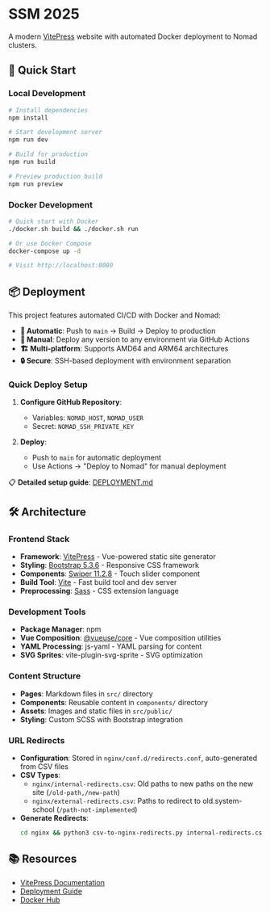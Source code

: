 # SSM 2025

A modern [VitePress](https://vitepress.dev/) website with automated Docker deployment to Nomad clusters.

## 🚀 Quick Start

### Local Development

```bash
# Install dependencies
npm install

# Start development server
npm run dev

# Build for production
npm run build

# Preview production build
npm run preview
```

### Docker Development

```bash
# Quick start with Docker
./docker.sh build && ./docker.sh run

# Or use Docker Compose
docker-compose up -d

# Visit http://localhost:8080
```

## 📦 Deployment

This project features automated CI/CD with Docker and Nomad:

- **🔄 Automatic**: Push to `main` → Build → Deploy to production
- **🎯 Manual**: Deploy any version to any environment via GitHub Actions
- **🏗️ Multi-platform**: Supports AMD64 and ARM64 architectures
- **🔒 Secure**: SSH-based deployment with environment separation

### Quick Deploy Setup

1. **Configure GitHub Repository**:
   - Variables: `NOMAD_HOST`, `NOMAD_USER`
   - Secret: `NOMAD_SSH_PRIVATE_KEY`

2. **Deploy**:
   - Push to `main` for automatic deployment
   - Use Actions → "Deploy to Nomad" for manual deployment

📋 **Detailed setup guide**: [DEPLOYMENT.md](./DEPLOYMENT.md)

## 🛠️ Architecture

### Frontend Stack
- **Framework**: [VitePress](https://vitepress.dev/) - Vue-powered static site generator
- **Styling**: [Bootstrap 5.3.6](https://getbootstrap.com/) - Responsive CSS framework
- **Components**: [Swiper 11.2.8](https://swiperjs.com/) - Touch slider component
- **Build Tool**: [Vite](https://vitejs.dev/) - Fast build tool and dev server
- **Preprocessing**: [Sass](https://sass-lang.com/) - CSS extension language

### Development Tools
- **Package Manager**: npm
- **Vue Composition**: [@vueuse/core](https://vueuse.org/) - Vue composition utilities
- **YAML Processing**: js-yaml - YAML parsing for content
- **SVG Sprites**: vite-plugin-svg-sprite - SVG optimization

### Content Structure
- **Pages**: Markdown files in `src/` directory
- **Components**: Reusable content in `components/` directory
- **Assets**: Images and static files in `src/public/`
- **Styling**: Custom SCSS with Bootstrap integration

### URL Redirects
- **Configuration**: Stored in `nginx/conf.d/redirects.conf`, auto-generated from CSV files
- **CSV Types**:
  - `nginx/internal-redirects.csv`: Old paths to new paths on the new site (`/old-path,/new-path`)
  - `nginx/external-redirects.csv`: Paths to redirect to old.system-school (`/path-not-implemented`)
- **Generate Redirects**:
  ```bash
  cd nginx && python3 csv-to-nginx-redirects.py internal-redirects.csv external-redirects.csv conf.d/redirects.conf
  ```

## 📚 Resources

- [VitePress Documentation](https://vitepress.dev/guide)
- [Deployment Guide](./DEPLOYMENT.md)
- [Docker Hub](https://ghcr.io/aisystant/ssm2025)